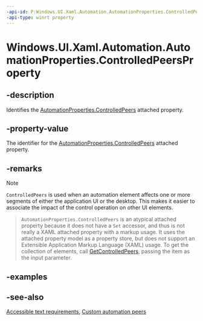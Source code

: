 ```yaml
---
-api-id: P:Windows.UI.Xaml.Automation.AutomationProperties.ControlledPeersProperty
-api-type: winrt property
---
```


<!-- Property syntax
public Windows.UI.Xaml.DependencyProperty ControlledPeersProperty { get; }
-->

# Windows.UI.Xaml.Automation.AutomationProperties.ControlledPeersProperty

## -description

Identifies the [AutomationProperties.ControlledPeers](automationproperties_controlledpeers.md) attached property.



## -property-value

The identifier for the [AutomationProperties.ControlledPeers](automationproperties_controlledpeers.md) attached property.

## -remarks

> [!NOTE]

`ControlledPeers` is used when an automation element affects one or more segments of either the application UI or the desktop. This makes it easier to associate the impact of the control operation on other UI elements.

> `AutomationProperties.ControlledPeers` is an atypical attached property because it does not have a `Set` accessor, and thus is not really a XAML attached property with a markup usage. It uses the attached property model as a property store, but does not support an Extensible Application Markup Language (XAML) usage. To get the collection of elements, call [GetControlledPeers](automationproperties_getcontrolledpeers_853183966.md), passing the item as the input parameter.

## -examples

## -see-also

[Accessible text requirements](/windows/uwp/design/accessibility/accessible-text-requirements#auto-suggest-accessibility), [Custom automation peers](/windows/uwp/design/accessibility/custom-automation-peers)
